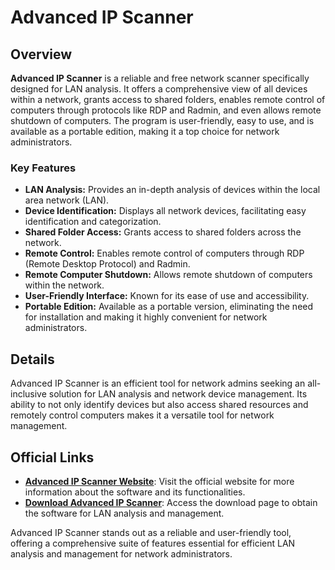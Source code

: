 # Advanced IP Scanner

## Overview

**Advanced IP Scanner** is a reliable and free network scanner specifically designed for LAN analysis. It offers a comprehensive view of all devices within a network, grants access to shared folders, enables remote control of computers through protocols like RDP and Radmin, and even allows remote shutdown of computers. The program is user-friendly, easy to use, and is available as a portable edition, making it a top choice for network administrators.

### Key Features

- **LAN Analysis:** Provides an in-depth analysis of devices within the local area network (LAN).
- **Device Identification:** Displays all network devices, facilitating easy identification and categorization.
- **Shared Folder Access:** Grants access to shared folders across the network.
- **Remote Control:** Enables remote control of computers through RDP (Remote Desktop Protocol) and Radmin.
- **Remote Computer Shutdown:** Allows remote shutdown of computers within the network.
- **User-Friendly Interface:** Known for its ease of use and accessibility.
- **Portable Edition:** Available as a portable version, eliminating the need for installation and making it highly convenient for network administrators.

## Details

Advanced IP Scanner is an efficient tool for network admins seeking an all-inclusive solution for LAN analysis and network device management. Its ability to not only identify devices but also access shared resources and remotely control computers makes it a versatile tool for network management.

## Official Links

- **[Advanced IP Scanner Website](https://www.advanced-ip-scanner.com/)**: Visit the official website for more information about the software and its functionalities.
- **[Download Advanced IP Scanner](https://www.advanced-ip-scanner.com/download/)**: Access the download page to obtain the software for LAN analysis and management.

Advanced IP Scanner stands out as a reliable and user-friendly tool, offering a comprehensive suite of features essential for efficient LAN analysis and management for network administrators.
